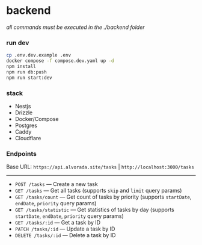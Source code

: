 # backend

*all commands must be executed in the ./backend folder*

### run dev
```sh
cp .env.dev.example .env
docker compose -f compose.dev.yaml up -d
npm install
npm run db:push
npm run start:dev
```

### stack

* Nestjs
* Drizzle
* Docker/Compose
* Postgres
* Caddy
* Cloudflare


### Endpoints

Base URL: `https://api.alvorada.site/tasks` | `http://localhost:3000/tasks`

---

- `POST /tasks` — Create a new task
- `GET /tasks` — Get all tasks (supports `skip` and `limit` query params)
- `GET /tasks/count` — Get count of tasks by priority (supports `startDate`, `endDate`, `priority` query params)
- `GET /tasks/statistic` — Get statistics of tasks by day (supports `startDate`, `endDate`, `priority` query params)
- `GET /tasks/:id` — Get a task by ID
- `PATCH /tasks/:id` — Update a task by ID
- `DELETE /tasks/:id` — Delete a task by ID
